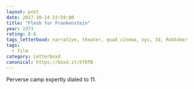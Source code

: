 ```yaml
---
layout: post 
date: 2017-10-14 23:59:00
title: "Flesh for Frankenstein"
year: 1973
rating: 0.6
tags_letterboxd: narrative, theater, quad cinema, nyc, 3d, Robtober
tags:
  - film
category: Letterboxd
canonical: https://boxd.it/kT6TB
---
```


Perverse camp expertly dialed to 11.